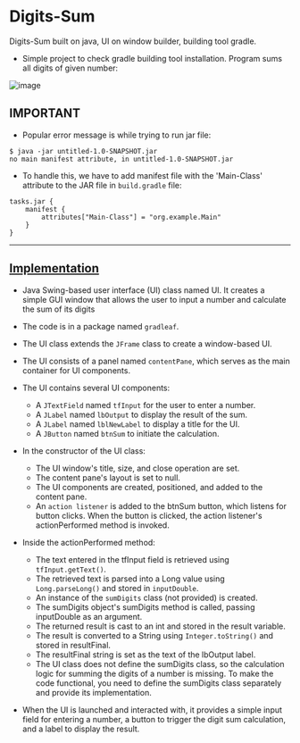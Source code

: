 # Digits-Sum
Digits-Sum built on java, UI on window builder, building tool gradle.

- Simple project to check gradle building tool installation. Program sums all digits of given number:

![image](https://user-images.githubusercontent.com/24220136/226554269-d267bc23-c826-42fc-96be-bc93000a4036.png)

## IMPORTANT 

- Popular error message is while trying to run jar file:

```
$ java -jar untitled-1.0-SNAPSHOT.jar
no main manifest attribute, in untitled-1.0-SNAPSHOT.jar
```

- To handle this, we have to add manifest file with the 'Main-Class' attribute to the JAR file in `build.gradle` file:

```
tasks.jar {
    manifest {
        attributes["Main-Class"] = "org.example.Main"
    }
}

```

--------------------

## [Implementation](https://github.com/af4092/Digits-Sum/blob/main/GradleAF/lib/src/main/java/gradleaf/Main.java)

- Java Swing-based user interface (UI) class named UI. It creates a simple GUI window that allows the user to input a number and calculate the sum of its digits

- The code is in a package named `gradleaf`.

- The UI class extends the `JFrame` class to create a window-based UI.

- The UI consists of a panel named `contentPane`, which serves as the main container for UI components.

- The UI contains several UI components:

    - A `JTextField` named `tfInput` for the user to enter a number.
    - A `JLabel` named `lbOutput` to display the result of the sum.
    - A `JLabel` named `lblNewLabel` to display a title for the UI.
    - A `JButton` named `btnSum` to initiate the calculation.
    
- In the constructor of the UI class:

    - The UI window's title, size, and close operation are set.
    - The content pane's layout is set to null.
    - The UI components are created, positioned, and added to the content pane.
    - An `action listener` is added to the btnSum button, which listens for button clicks. When the button is clicked, the action listener's actionPerformed method is invoked.

- Inside the actionPerformed method:

    - The text entered in the tfInput field is retrieved using `tfInput.getText()`.
    - The retrieved text is parsed into a Long value using `Long.parseLong()` and stored in `inputDouble`.
    - An instance of the `sumDigits` class (not provided) is created.
    - The sumDigits object's sumDigits method is called, passing inputDouble as an argument.
    - The returned result is cast to an int and stored in the result variable.
    - The result is converted to a String using `Integer.toString()` and stored in resultFinal.
    - The resultFinal string is set as the text of the lbOutput label.
    - The UI class does not define the sumDigits class, so the calculation logic for summing the digits of a number is missing. To make the code functional, you need to define the sumDigits class separately and provide its implementation.

- When the UI is launched and interacted with, it provides a simple input field for entering a number, a button to trigger the digit sum calculation, and a label to display the result.
